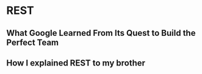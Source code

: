 # REST  

## What Google Learned From Its Quest to Build the Perfect Team  


## How I explained REST to my brother  


